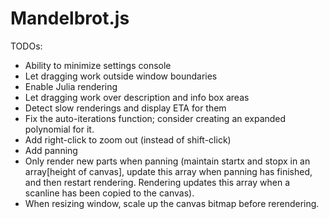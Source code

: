 Mandelbrot.js
=============

TODOs:
  * Ability to minimize settings console
  * Let dragging work outside window boundaries
  * Enable Julia rendering
  * Let dragging work over description and info box areas
  * Detect slow renderings and display ETA for them
  * Fix the auto-iterations function; consider creating an expanded polynomial
  for it.
  * Add right-click to zoom out (instead of shift-click)
  * Add panning
  * Only render new parts when panning
  (maintain startx and stopx in an array[height of canvas],
   update this array when panning has finished, and then restart
   rendering. Rendering updates this array when a scanline has
   been copied to the canvas).
  * When resizing window, scale up the canvas bitmap before rerendering.
